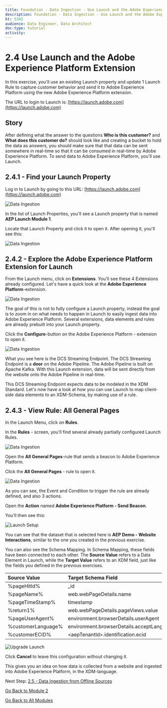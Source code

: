 ```yaml
---
title: Foundation - Data Ingestion - Use Launch and the Adobe Experience Platform Extension
description: Foundation - Data Ingestion - Use Launch and the Adobe Experience Platform Extension
kt: 5342
audience: Data Engineer, Data Architect
doc-type: tutorial
activity: 
---
```


# 2.4 Use Launch and the Adobe Experience Platform Extension

In this exercise, you'll use an existing Launch property and update 1 Launch Rule to capture customer behavior and send it to Adobe Experience Platform using the new Adobe Experience Platform extension.

The URL to login to Launch is: [https://launch.adobe.com](https://launch.adobe.com)
 
## Story

After defining what the answer to the questions **Who is this customer?** and **What does this customer do?** should look like and creating a bucket to hold the data as answers, you should make sure that that data can be sent somewhere in real-time so that it can be consumed in real-time by Adobe Experience Platform. 
To send data to Adobe Experience Platform, you'll use Launch.

## 2.4.1 - Find your Launch Property

Log in to Launch by going to this URL: [https://launch.adobe.com](https://launch.adobe.com)

![Data Ingestion](./images/launchhome.png)

In the list of Launch Properties, you'll see a Launch property that is named **AEP Launch Module 1**.

Locate that Launch Property and click it to open it. After opening it, you'll see this:

![Data Ingestion](./images/launchprop.png)

## 2.4.2 - Explore the Adobe Experience Platform Extension for Launch

From the Launch menu, click on **Extensions**. You'll see these 4 Extensions already configured. Let's have a quick look at the **Adobe Experience Platform**-extension.

![Data Ingestion](./images/launchext.png)

The goal of this is not to fully configure a Launch property, instead the goal is to zoom in on what needs to happen in Launch to easily ingest data into Adobe Experience Platform. Several extensions, data elements and rules are already prebuilt into your Launch property.

Click the **Configure**-button on the Adobe Experience Platform - extension to open it.

![Data Ingestion](./images/launchprope.png)

What you see here is the DCS Streaming Endpoint. The DCS Streaming Endpoint is a **door** on the Adobe Pipeline. The Adobe Pipeline is built on Apache Kafka. With this Launch extension, data will be sent directly from the website onto the Adobe Pipeline in real-time.

This DCS Streaming Endpoint expects data to be modeled in the XDM Standard. Let's now have a look at how you can use Launch to map client-side data elements to an XDM-Schema, by making use of a rule.

## 2.4.3 - View Rule: All General Pages

In the Launch Menu, click on **Rules**.

In the **Rules** - screen, you'll find several already partially configured Launch Rules.

![Data Ingestion](./images/rulesov.png)

Open the **All General Pages**-rule that sends a beacon to Adobe Experience Platform.

Click the **All General Pages** - rule to open it.

![Data Ingestion](./images/pppre.png)

As you can see, the Event and Condition to trigger the rule are already defined, and also 3 actions.

Open the **Action** named **Adobe Experience Platform - Send Beacon**.

You'll then see this:

![Launch Setup](./images/beaconconfig.png)

You can see that the dataset that is selected here is **AEP Demo - Website Interactions**, similar to the one you created in the previous exercise.

You can also see the Schema Mapping. In Schema Mapping, these fields have been connected to each other. The **Source Value** refers to a Data Element in Launch, while the **Target Value** refers to an XDM field, just like the fields you defined in the previous exercises.

| Source Value                 | Target Schema Field               |
|:-------------------------------------------| :------------------ |
|%pageHitId%|_id| 
|%pageName%|web.webPageDetails.name|
|%pageTimeStamp%|timestamp|
|%return1%|web.webPageDetails.pageViews.value|
|%pageUserAgent%|environment.browserDetails.userAgent|
|%customerLanguage%|environment.browserDetails.acceptLanguage|
|%customerECID%|\<aepTenantId>.identification.ecid|

![Upgrade Launch](./images/appp_ok.png)

Click **Cancel** to leave this configuration without changing it.

This gives you an idea on how data is collected from a website and ingested into Adobe Experience Platform, in the XDM-language.

Next Step: [2.5 - Data Ingestion from Offline Sources](./ex5.md)

[Go Back to Module 2](./data-ingestion.md)

[Go Back to All Modules](../../README.md)
